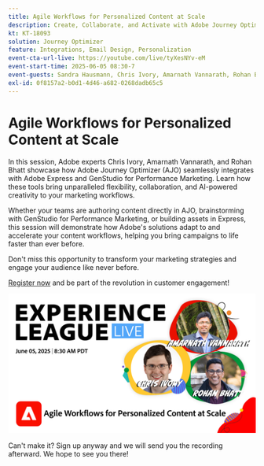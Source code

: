 ```yaml
---
title: Agile Workflows for Personalized Content at Scale
description: Create, Collaborate, and Activate with Adobe Journey Optimizer, Adobe Express, and Adobe GenStudio for Performance Marketing.
kt: KT-18093
solution: Journey Optimizer
feature: Integrations, Email Design, Personalization
event-cta-url-live: https://youtube.com/live/tyXesNYv-eM
event-start-time: 2025-06-05 08:30-7
event-guests: Sandra Hausmann, Chris Ivory, Amarnath Vannarath, Rohan Bhatt
exl-id: 0f8157a2-b0d1-4d46-a682-0268dadb65c5
---
```

# Agile Workflows for Personalized Content at Scale

In this session, Adobe experts Chris Ivory, Amarnath Vannarath, and Rohan Bhatt showcase how Adobe Journey Optimizer (AJO) seamlessly integrates with Adobe Express and GenStudio for Performance Marketing. Learn how these tools bring unparalleled flexibility, collaboration, and AI-powered creativity to your marketing workflows.

Whether your teams are authoring content directly in AJO, brainstorming with GenStudio for Performance Marketing, or building assets in Express, this session will demonstrate how Adobe's solutions adapt to and accelerate your content workflows, helping you bring campaigns to life faster than ever before.

Don't miss this opportunity to transform your marketing strategies and engage your audience like never before. 

[Register now](https://engage.adobe.com/ExpLeagueLive-250605.html) and be part of the revolution in customer engagement!

![webbanner](/help/experience-league-live/assets/WebBannerExLLive-June05-2025.png)

Can't make it? Sign up anyway and we will send you the recording afterward. We hope to see you there!
